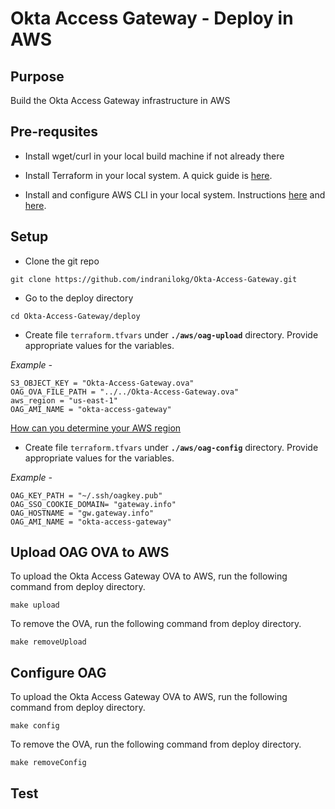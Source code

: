# Okta Access Gateway - Deploy in AWS

## Purpose
Build the Okta Access Gateway infrastructure in AWS

## Pre-requsites

* Install wget/curl in your local build machine if not already there

* Install Terraform in your local system. A quick guide is [here](https://letslearndevops.com/2017/07/23/how-to-install-terraform/).

* Install and configure AWS CLI in your local system. Instructions [here](https://docs.aws.amazon.com/cli/latest/userguide/install-cliv1.html) and [here](https://docs.aws.amazon.com/cli/latest/userguide/cli-chap-configure.html#cli-quick-configuration).


## Setup

* Clone the git repo

````
git clone https://github.com/indranilokg/Okta-Access-Gateway.git
````

* Go to the deploy directory

````
cd Okta-Access-Gateway/deploy
````

* Create file `terraform.tfvars` under **`./aws/oag-upload`** directory. Provide appropriate values for the variables.

*Example -*

```
S3_OBJECT_KEY = "Okta-Access-Gateway.ova"
OAG_OVA_FILE_PATH = "../../Okta-Access-Gateway.ova"
aws_region = "us-east-1"
OAG_AMI_NAME = "okta-access-gateway"
```

[How can you determine your AWS region](https://help.okta.com/en/prod/Content/Topics/Access-Gateway/setup-using-ovf-aws.htm#Determine_Region)

* Create file `terraform.tfvars` under **`./aws/oag-config`** directory. Provide appropriate values for the variables.

*Example -*

```
OAG_KEY_PATH = "~/.ssh/oagkey.pub"
OAG_SSO_COOKIE_DOMAIN= "gateway.info"
OAG_HOSTNAME = "gw.gateway.info"
OAG_AMI_NAME = "okta-access-gateway"
```


## Upload OAG OVA to AWS

To upload the Okta Access Gateway OVA to AWS, run the following command from deploy directory. 

```
make upload
```

To remove the OVA, run the following command from deploy directory.

```
make removeUpload
```

## Configure OAG

To upload the Okta Access Gateway OVA to AWS, run the following command from deploy directory. 

```
make config
```

To remove the OVA, run the following command from deploy directory.

```
make removeConfig
```

## Test



